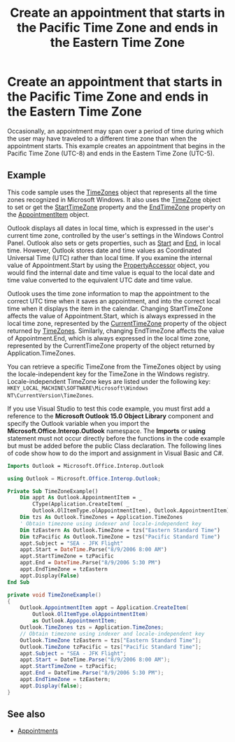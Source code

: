 ﻿---
title: Create an appointment that starts in the Pacific Time Zone and ends in the Eastern Time Zone
TOCTitle: Create an appointment that starts in the Pacific Time Zone and ends in the Eastern Time Zone
ms:assetid: ba19532b-df31-4384-8816-e64e6eecbe53
ms:mtpsurl: https://msdn.microsoft.com/en-us/library/Bb623388(v=office.15)
ms:contentKeyID: 55119808
ms.date: 07/24/2014
mtps_version: v=office.15
---

# Create an appointment that starts in the Pacific Time Zone and ends in the Eastern Time Zone

Occasionally, an appointment may span over a period of time during which the user may have traveled to a different time zone than when the appointment starts. This example creates an appointment that begins in the Pacific Time Zone (UTC-8) and ends in the Eastern Time Zone (UTC-5).

## Example

This code sample uses the [TimeZones](https://msdn.microsoft.com/en-us/library/bb611081\(v=office.15\)) object that represents all the time zones recognized in Microsoft Windows. It also uses the [TimeZone](https://msdn.microsoft.com/en-us/library/bb646259\(v=office.15\)) object to set or get the [StartTimeZone](https://msdn.microsoft.com/en-us/library/bb623657\(v=office.15\)) property and the [EndTimeZone](https://msdn.microsoft.com/en-us/library/bb612198\(v=office.15\)) property on the [AppointmentItem](https://msdn.microsoft.com/en-us/library/bb645611\(v=office.15\)) object.

Outlook displays all dates in local time, which is expressed in the user's current time zone, controlled by the user's settings in the Windows Control Panel. Outlook also sets or gets properties, such as [Start](https://msdn.microsoft.com/en-us/library/bb647263\(v=office.15\)) and [End](https://msdn.microsoft.com/en-us/library/bb623715\(v=office.15\)), in local time. However, Outlook stores date and time values as Coordinated Universal Time (UTC) rather than local time. If you examine the internal value of Appointment.Start by using the [PropertyAccessor](https://msdn.microsoft.com/en-us/library/bb646034\(v=office.15\)) object, you would find the internal date and time value is equal to the local date and time value converted to the equivalent UTC date and time value.

Outlook uses the time zone information to map the appointment to the correct UTC time when it saves an appointment, and into the correct local time when it displays the item in the calendar. Changing StartTimeZone affects the value of Appointment.Start, which is always expressed in the local time zone, represented by the [CurrentTimeZone](https://msdn.microsoft.com/en-us/library/bb612024\(v=office.15\)) property of the object returned by [TimeZones](https://msdn.microsoft.com/en-us/library/bb645170\(v=office.15\)). Similarly, changing EndTimeZone affects the value of Appointment.End, which is always expressed in the local time zone, represented by the CurrentTimeZone property of the object returned by Application.TimeZones.

You can retrieve a specific TimeZone from the TimeZones object by using the locale-independent key for the TimeZone in the Windows registry. Locale-independent TimeZone keys are listed under the following key: `HKEY_LOCAL_MACHINE\SOFTWARE\Microsoft\Windows NT\CurrentVersion\TimeZones`.

If you use Visual Studio to test this code example, you must first add a reference to the **Microsoft Outlook 15.0 Object Library** component and specify the Outlook variable when you import the **Microsoft.Office.Interop.Outlook** namespace. The **Imports** or **using** statement must not occur directly before the functions in the code example but must be added before the public Class declaration. The following lines of code show how to do the import and assignment in Visual Basic and C\#.


```vb
Imports Outlook = Microsoft.Office.Interop.Outlook
```



```csharp
using Outlook = Microsoft.Office.Interop.Outlook;
```



```vb
Private Sub TimeZoneExample()
    Dim appt As Outlook.AppointmentItem = _
        CType(Application.CreateItem( _
        Outlook.OlItemType.olAppointmentItem), Outlook.AppointmentItem)
    Dim tzs As Outlook.TimeZones = Application.TimeZones
    ' Obtain timezone using indexer and locale-independent key
    Dim tzEastern As Outlook.TimeZone = tzs("Eastern Standard Time")
    Dim tzPacific As Outlook.TimeZone = tzs("Pacific Standard Time")
    appt.Subject = "SEA - JFK Flight"
    appt.Start = DateTime.Parse("8/9/2006 8:00 AM")
    appt.StartTimeZone = tzPacific
    appt.End = DateTime.Parse("8/9/2006 5:30 PM")
    appt.EndTimeZone = tzEastern
    appt.Display(False)
End Sub
```



```csharp
private void TimeZoneExample()
{
    Outlook.AppointmentItem appt = Application.CreateItem(
        Outlook.OlItemType.olAppointmentItem)
        as Outlook.AppointmentItem;
    Outlook.TimeZones tzs = Application.TimeZones;
    // Obtain timezone using indexer and locale-independent key
    Outlook.TimeZone tzEastern = tzs["Eastern Standard Time"];
    Outlook.TimeZone tzPacific = tzs["Pacific Standard Time"];
    appt.Subject = "SEA - JFK Flight";
    appt.Start = DateTime.Parse("8/9/2006 8:00 AM");
    appt.StartTimeZone = tzPacific;
    appt.End = DateTime.Parse("8/9/2006 5:30 PM");
    appt.EndTimeZone = tzEastern; 
    appt.Display(false);
}
```

## See also

- [Appointments](appointments.md)

